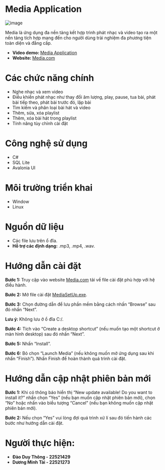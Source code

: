 # Media Application

![image](https://github.com/DuyThong28/Media/assets/116278919/4771413d-46c7-410e-9bbe-6c317be851a8)

<p>Media là ứng dụng đa nền tảng kết hợp trình phát nhạc và video tạo ra một nền tảng tích hợp mang đến cho người dùng trải nghiệm đa phương tiện toàn diện và đẳng cấp.</p>
<p>
 <ul>
  <li>
      <b>
    Video demo: 
  </b><a href="https://www.youtube.com/watch?v=l0DxiA__Z7I" target="_blank">Media Application</a>
  </li>
  <li>
    <b>
    Website:
  </b>
 <a href="https://658514521eb607875ac8b2e0--enchanting-treacle-c650e5.netlify.app/" target="_blank">Media.com</a>
  </li>
</ul> 
</p>
<h1>Các chức năng chính</h1>
  <p>
    <ul>
    <li>Nghe nhạc và xem video</li>
     <li>Điều khiển phát nhạc như thay đổi âm lượng, play, pause, tua bài, phát bài tiếp theo, phát bài trước đó, lặp bài</li>
    <li>Tìm kiếm và phân loại bài hát và video</li>
    <li>Thêm, sửa, xóa playlist</li>
    <li>Thêm, xóa bài hát trong playlist</li>
    <li>Tính năng tùy chỉnh cài đặt</li>
  </ul>
</p>
<h1>Công nghệ sử dụng</h1>
<ul>
  <li>C#</li>
  <li>SQL Lite</li>
  <li>Avalonia UI</li>
</ul>
<h1>Môi trường triển khai</h1>
<ul>
  <li>Window</li>
  <li>Linux</li>
</ul>
<h1>Nguồn dữ liệu</h1>
<ul>
  <li>Các file lưu trên ổ đĩa.</li>
  <li><b>Hỗ trợ các định dạng:</b> .mp3, .mp4, .wav.</li>
</ul>
<h1>Hướng dẫn cài đặt</h1>
<p><b>
  Bước 1: 
</b> Truy cập vào website <a href="https://658514521eb607875ac8b2e0--enchanting-treacle-c650e5.netlify.app/" target="_blank">Media.com</a> tải về file cài đặt phù hợp với hệ điều hành.</p>
<p><b>Bước 2:</b> Mở file cài đặt <a href="https://1drv.ms/u/s!AigGS8UUUr15lTMO1agxvhCZN7lX" target="_blank">MediaSetUp.exe</a>.</p>
<p><b>Bước 3:</b> Chọn đường dẫn để lưu phần mềm bằng cách nhấn “Browse” sau đó nhấn “Next”.</p>
<p><b> Lưu ý: </b>Không lưu ở ổ đĩa C:/. </p>
<p><b>Bước 4:</b> Tích vào “Create a desktop shortcut” (nếu muốn tạo một shortcut ở màn hình desktop) sau đó nhấn “Next”.</p>
<p><b>Bước 5:</b> Nhấn “Install”.</p>
<p><b>Bước 6:</b> Bỏ chọn “Launch Media” (nếu không muốn mở ứng dụng sau khi nhấn “Finish”). Nhấn Finish để hoàn thành quá trình cài đặt.</p>
<h1>Hướng dẫn cập nhật phiên bản mới</h1>
<p><b>Bước 1:</b> Khi có thông báo hiển thị “New update available! Do you want to install it?” nhấn chọn “Yes” (nếu bạn muốn cập nhật phiên bản mới), chọn “No” hoặc nhấn vào biểu tượng “Cancel” (nếu bạn không muốn cập nhật phiên bản mới).
</p>
<p><b>Bước 2:</b> Nếu chọn “Yes” vui lòng đợi quá trình xử lí sau đó tiến hành các bước như hướng dẫn cài đặt.
</p>
<h1>Người thực hiện:</h1>
<b>
<ul>
  <li>Đào Duy Thông - 22521429</li>
  <li>Dương Minh Tài - 22521273</li>
</ul>
  </b>
